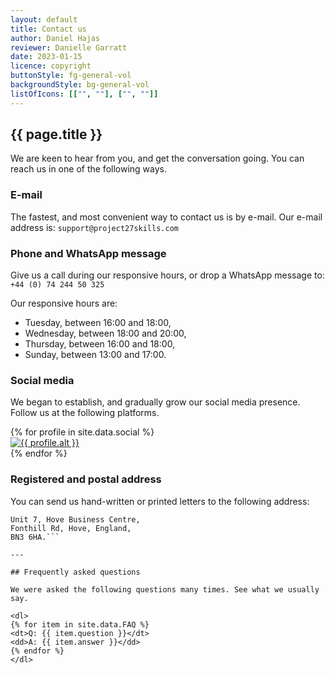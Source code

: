 ```yaml
---
layout: default
title: Contact us
author: Daniel Hajas
reviewer: Danielle Garratt
date: 2023-01-15
licence: copyright
buttonStyle: fg-general-vol
backgroundStyle: bg-general-vol
listOfIcons: [["", ""], ["", ""]]
---
```


## {{ page.title }}

We are keen to hear from you, and get the conversation going.
You can reach us in one of the following ways.

### E-mail

The fastest, and most convenient way to contact us is by e-mail.
Our e-mail address is: `support@project27skills.com`

### Phone and WhatsApp message

Give us a call during our responsive hours, or drop a WhatsApp message to: 
`+44 (0) 74 244 50 325`

Our responsive hours are:

- Tuesday, between 16:00 and 18:00,
- Wednesday, between 18:00 and 20:00,
- Thursday, between 16:00 and 18:00,
- Sunday, between 13:00 and 17:00.

### Social media

We began to establish, and gradually grow our social media presence.
Follow us at the following platforms.

<div class="row">
{% for profile in site.data.social %}
<div class="col">
<a href="{{ profile.link }}">
<img src="{{ profile.icon | prepend: site.baseurl }}" alt="{{ profile.alt }}" class="social-icon">
</a>
</div>
{% endfor %}
</div>

### Registered and postal address

You can send us hand-written or printed letters to the following address:

```Project27 Consultancy Group C.I.C.,
Unit 7, Hove Business Centre,
Fonthill Rd, Hove, England,
BN3 6HA.```

---

## Frequently asked questions

We were asked the following questions many times. See what we usually say.

<dl>
{% for item in site.data.FAQ %}
<dt>Q: {{ item.question }}</dt>
<dd>A: {{ item.answer }}</dd>
{% endfor %}
</dl>